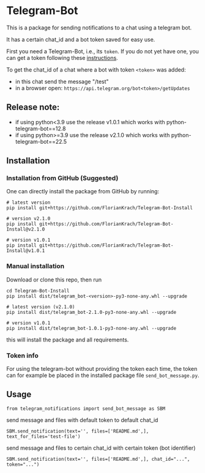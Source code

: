 # Telegram-Bot

This is a package for sending notifications to a chat 
using a telegram bot.

It has a certain chat_id and a bot token saved for easy use.

First you need a Telegram-Bot, i.e., its `token`. If you do not yet have one, you can get a token following these [instructions](https://core.telegram.org/bots/features#creating-a-new-bot).

To get the chat_id of a chat where a bot with token ```<token>``` was added:
- in this chat send the message "/test"
- in a browser open: ```https://api.telegram.org/bot<token>/getUpdates```


## Release note:
- if using python<3.9 use the release v1.0.1 which works with python-telegram-bot==12.8
- if using python>=3.9 use the release v2.1.0 which works with python-telegram-bot==22.5


## Installation

### Installation from GitHub (Suggested)
One can directly install the package from GitHub by running:

```shell
# latest version
pip install git+https://github.com/FlorianKrach/Telegram-Bot-Install

# version v2.1.0
pip install git+https://github.com/FlorianKrach/Telegram-Bot-Install@v2.1.0

# version v1.0.1
pip install git+https://github.com/FlorianKrach/Telegram-Bot-Install@v1.0.1
```

### Manual installation
Download or clone this repo, then run

```shell
cd Telegram-Bot-Install
pip install dist/telegram_bot-<version>-py3-none-any.whl --upgrade

# latest version (v2.1.0)
pip install dist/telegram_bot-2.1.0-py3-none-any.whl --upgrade

# version v1.0.1
pip install dist/telegram_bot-1.0.1-py3-none-any.whl --upgrade
```
this will install the package and all requirements. 

### Token info

For using the telegram-bot without providing the token each time, the token can for example be placed in the installed package file `send_bot_message.py`.


## Usage
```
from telegram_notifications import send_bot_message as SBM
```

send message and files with default token to default chat_id
```
SBM.send_notification(text='', files=['README.md',], text_for_files='test-file')
```

send message and files to certain chat_id with certain token (bot identifier)
```
SBM.send_notification(text='', files=['README.md',], chat_id="...", token="...")
```

